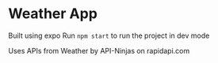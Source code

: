 # Weather App

Built using expo
Run `npm start` to run the project in dev mode

Uses APIs from Weather by API-Ninjas on rapidapi.com
